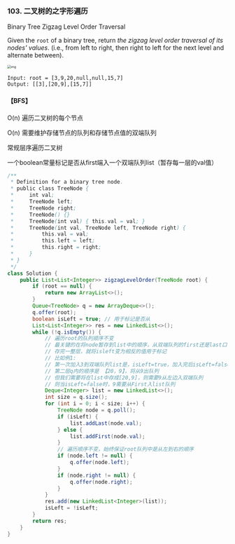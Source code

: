 ### 103. 二叉树的之字形遍历

Binary Tree Zigzag Level Order Traversal

Given the `root` of a binary tree, return *the zigzag level order traversal of its nodes' values*. (i.e., from left to right, then right to left for the next level and alternate between).

<img src="https://assets.leetcode.com/uploads/2021/02/19/tree1.jpg" alt="img" style="zoom:50%;" />

```
Input: root = [3,9,20,null,null,15,7]
Output: [[3],[20,9],[15,7]]
```



#### 【BFS】

O(n) 遍历二叉树的每个节点

O(n) 需要维护存储节点的队列和存储节点值的双端队列

常规层序遍历二叉树

一个boolean常量标记是否从first端入一个双端队列list（暂存每一层的val值）

```java
/**
 * Definition for a binary tree node.
 * public class TreeNode {
 *     int val;
 *     TreeNode left;
 *     TreeNode right;
 *     TreeNode() {}
 *     TreeNode(int val) { this.val = val; }
 *     TreeNode(int val, TreeNode left, TreeNode right) {
 *         this.val = val;
 *         this.left = left;
 *         this.right = right;
 *     }
 * }
 */
class Solution {
    public List<List<Integer>> zigzagLevelOrder(TreeNode root) {
        if (root == null) {
            return new ArrayList<>();
        }
        Queue<TreeNode> q = new ArrayDeque<>();
        q.offer(root);
        boolean isLeft = true; // 用于标记是否从
        List<List<Integer>> res = new LinkedList<>();
        while (!q.isEmpty()) {
            // 遍历root的队列顺序不变
            // 最关键的在将node暂存到list中的顺序，从双端队列的first还是last口存入
            // 存完一整层，就将isleft变为相反的值用于标记
            // 比如例1: 
            // 第一次加入3到双端队列list是，isLeft=true，加入完后isLeft=false；
            // 第二层q内的顺序是 【20，9】，将从9出队列
            // 但我们需要将在list中存成[20,9]，则需要9从左边入双端队列
            // 则当isLeft=false时，9需要从First入list队列
            Deque<Integer> list = new LinkedList<>();
            int size = q.size();
            for (int i = 0; i < size; i++) {
                TreeNode node = q.poll();
                if (isLeft) {
                    list.addLast(node.val);
                } else {
                    list.addFirst(node.val);
                }
                // 遍历顺序不变，始终保证root队列中是从左到右的顺序
                if (node.left != null) {
                    q.offer(node.left);
                }
                if (node.right != null) {
                    q.offer(node.right);
                }
            }
            res.add(new LinkedList<Integer>(list));
            isLeft = !isLeft;
        }
        return res;
    }
}
```

